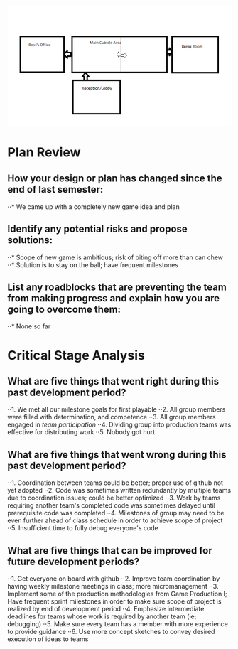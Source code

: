 ![alt text](https://github.com/Team-Participation/Two_Weeks_Notice/raw/master/assets/images/2WNLevelPlan.png "Level Plan")

# Plan Review

## How your design or plan has changed since the end of last semester:

⋅⋅* We came up with a completely new game idea and plan

## Identify any potential risks and propose solutions:

⋅⋅* Scope of new game is ambitious; risk of biting off more than can chew
⋅⋅* Solution is to stay on the ball; have frequent milestones

## List any roadblocks that are preventing the team from making progress and explain how you are going to overcome them:

⋅⋅* None so far

# Critical Stage Analysis


## What are five things that went right during this past development period?

⋅⋅1. We met all our milestone goals for first playable
⋅⋅2. All group members were filled with determination, and competence
⋅⋅3. All group members engaged in _team participation_
⋅⋅4. Dividing group into production teams was effective for distributing work
⋅⋅5. Nobody got hurt


## What are five things that went wrong during this past development period?

⋅⋅1. Coordination between teams could be better; proper use of github not yet adopted
⋅⋅2. Code was sometimes written redundantly by multiple teams due to coordination issues; could be better optimized
⋅⋅3. Work by teams requiring another team's completed code was sometimes delayed until prerequisite code was completed
⋅⋅4. Milestones of group may need to be even further ahead of class schedule in order to achieve scope of project
⋅⋅5. Insufficient time to fully debug everyone's code


## What are five things that can be improved for future development periods?

⋅⋅1. Get everyone on board with github
⋅⋅2. Improve team coordination by having weekly milestone meetings in class; more micromanagement
⋅⋅3. Implement some of the production methodologies from Game Production I; Have frequent sprint milestones in order to make sure scope of project is realized by end of development period
⋅⋅4. Emphasize intermediate deadlines for teams whose work is required by another team (ie; debugging)
⋅⋅5. Make sure every team has a member with more experience to provide guidance
⋅⋅6. Use more concept sketches to convey desired execution of ideas to teams